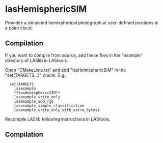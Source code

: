 # lasHemisphericSIM
Provides a simulated hemispherical photograph at user-defined positions in a point cloud. 

## Compilation

If you want to compile from source, add these files in the "example" directory of LASlib in LAStools. 

Open "CMakeLists.txt" and add "lasHemisphericSIM" in the "set(TARGETS...)" chunk. E.g.:
         
      set(TARGETS
      	lasexample
      	**lasHemisphericSIM**
      	lasexample_write_only
      	lasexample_add_rgb
      	lasexample_simple_classification
      	lasexample_write_only_with_extra_bytes)

Recompile LASlib following instructions in LAStools.

## Compilation
